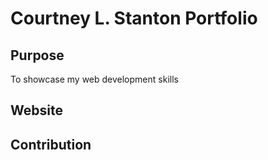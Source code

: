 # Courtney L. Stanton Portfolio

## Purpose
To showcase my web development skills

## Website

## Contribution
